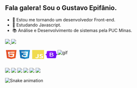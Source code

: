 ## Fala galera! Sou o Gustavo Epifânio. 


- 🔭 Estou me tornando um desenvolvedor Front-end.
- 🌱 Estudando Javascript.
- 📚 Análise e Desenvolvimento de sistemas pela PUC Minas.

<div>
  <a href="https://github.com/gustavepifanio">
  <img  width="42%" src="https://github-readme-stats.vercel.app/api?username=gustavoepifanio&show_icons=true&theme=discord_old_blurple&include_all_commits=true&count_private=true"/>
  <img  width="50%" src="https://github-readme-stats.vercel.app/api/top-langs/?username=gustavoepifanio&layout=compact&langs_count=16&theme=discord_old_blurple"/>
 </div>
 
 <div style="display: inline-block"><br>
  <img align="center" alt="HTML5" height="30" width="40" src="https://raw.githubusercontent.com/devicons/devicon/master/icons/html5/html5-original.svg">
  <img align="center" alt="CSS3" height="30" width="40" src="https://raw.githubusercontent.com/devicons/devicon/master/icons/css3/css3-original.svg">
  <img align="center" alt="Javascript" height="30" width="40" src="https://raw.githubusercontent.com/devicons/devicon/master/icons/javascript/javascript-plain.svg">
  <img align="center" alt="Bootstrap" height="30" width="40" src="https://raw.githubusercontent.com/devicons/devicon/master/icons/bootstrap/bootstrap-original.svg">
  <img align="right" alt="gif" src="https://cdn.discordapp.com/attachments/996203294177366116/999850074685329418/gieh.gif">
 </div>
 
 ##
 
 <div>
  <a href="https://www.linkedin.com/in/gustavo-epifanio/" target="_blank"><img src="https://img.shields.io/badge/LinkedIn-0077B5?style=for-the-badge&logo=linkedin&logoColor=white" target="_blank"></a>
  <a href="https://twitter.com/gu_epifanio" target="_blank"><img src="https://img.shields.io/badge/Twitter-1DA1F2?style=for-the-badge&logo=twitter&logoColor=white" target="_blank"></a>
  <a href="https://discord.gg/TqbGXZb97Y" target="_blank"><img src="https://img.shields.io/badge/Discord-7289DA?style=for-the-badge&logo=discord&logoColor=white" target="_blank"></a>
  <a href="https://instagram.com/gu_epifanio" target="_blank"><img src="https://img.shields.io/badge/Instagram-E4405F?style=for-the-badge&logo=instagram&logoColor=white" target="_blank"></a>
  <a href="mailto:gustavoepiphanio@gmail.com"><img src="https://img.shields.io/badge/Gmail-D14836?style=for-the-badge&logo=gmail&logoColor=white" target="_blank"></a>
  <a href="https://pt.stackoverflow.com/users/298557/gunim" target="_blank"><img src="https://img.shields.io/badge/Stack_Overflow-FE7A16?style=for-the-badge&logo=stack-overflow&logoColor=white" target="_blank"></a>
 </div>
 
 ![Snake animation](https://github.com/gustavoepifanio/gustavoepifanio/blob/output/github-contribution-grid-snake.svg)

